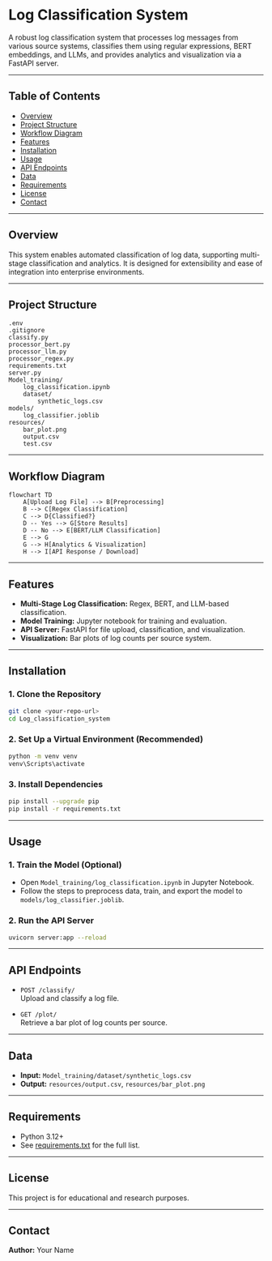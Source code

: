 # Log Classification System

A robust log classification system that processes log messages from various source systems, classifies them using regular expressions, BERT embeddings, and LLMs, and provides analytics and visualization via a FastAPI server.

---

## Table of Contents

- [Overview](#overview)
- [Project Structure](#project-structure)
- [Workflow Diagram](#workflow-diagram)
- [Features](#features)
- [Installation](#installation)
- [Usage](#usage)
- [API Endpoints](#api-endpoints)
- [Data](#data)
- [Requirements](#requirements)
- [License](#license)
- [Contact](#contact)

---

## Overview

This system enables automated classification of log data, supporting multi-stage classification and analytics. It is designed for extensibility and ease of integration into enterprise environments.

---

## Project Structure

```
.env
.gitignore
classify.py
processor_bert.py
processor_llm.py
processor_regex.py
requirements.txt
server.py
Model_training/
    log_classification.ipynb
    dataset/
        synthetic_logs.csv
models/
    log_classifier.joblib
resources/
    bar_plot.png
    output.csv
    test.csv
```

---

## Workflow Diagram

```mermaid
flowchart TD
    A[Upload Log File] --> B[Preprocessing]
    B --> C[Regex Classification]
    C --> D{Classified?}
    D -- Yes --> G[Store Results]
    D -- No --> E[BERT/LLM Classification]
    E --> G
    G --> H[Analytics & Visualization]
    H --> I[API Response / Download]
```

---

## Features

- **Multi-Stage Log Classification:** Regex, BERT, and LLM-based classification.
- **Model Training:** Jupyter notebook for training and evaluation.
- **API Server:** FastAPI for file upload, classification, and visualization.
- **Visualization:** Bar plots of log counts per source system.

---

## Installation

### 1. Clone the Repository

```sh
git clone <your-repo-url>
cd Log_classification_system
```

### 2. Set Up a Virtual Environment (Recommended)

```sh
python -m venv venv
venv\Scripts\activate
```

### 3. Install Dependencies

```sh
pip install --upgrade pip
pip install -r requirements.txt
```

---

## Usage

### 1. Train the Model (Optional)

- Open `Model_training/log_classification.ipynb` in Jupyter Notebook.
- Follow the steps to preprocess data, train, and export the model to `models/log_classifier.joblib`.

### 2. Run the API Server

```sh
uvicorn server:app --reload
```

---

## API Endpoints

- `POST /classify/`  
  Upload and classify a log file.

- `GET /plot/`  
  Retrieve a bar plot of log counts per source.

---

## Data

- **Input:** `Model_training/dataset/synthetic_logs.csv`
- **Output:** `resources/output.csv`, `resources/bar_plot.png`

---

## Requirements

- Python 3.12+
- See [requirements.txt](requirements.txt) for the full list.

---

## License

This project is for educational and research purposes.

---

## Contact

**Author:** Your Name